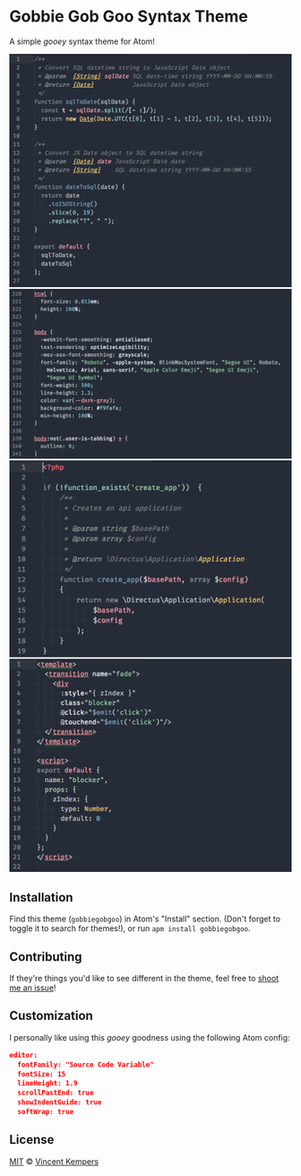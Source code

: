 # Gobbie Gob Goo Syntax Theme

A simple _gooey_ syntax theme for Atom!

![JavaScript Syntax Example](./assets/js.png)
![CSS Syntax Example](./assets/css.png)
![PHP Syntax Example](./assets/php.png)
![Vue Syntax Example](./assets/vue.png)

## Installation

Find this theme (`gobbiegobgoo`) in Atom's "Install" section. (Don't forget to toggle it to search for themes!), or run `apm install gobbiegobgoo`.

## Contributing

If they're things you'd like to see different in the theme, feel free to [shoot me an issue](https://github.com/VincentKempers/gobbie-gob-goo-syntax/issues/new/choose)!

## Customization

I personally like using this _gooey_ goodness using the following Atom config:

```json
editor:
  fontFamily: "Source Code Variable"
  fontSize: 15
  lineHeight: 1.9
  scrollPastEnd: true
  showIndentGuide: true
  softWrap: true
```

## License

[MIT](LICENSE) &copy; [Vincent Kempers](https://github.com/VincentKempers)
